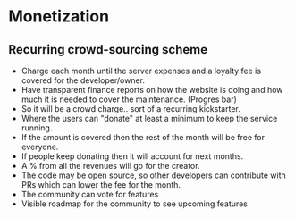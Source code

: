 # Monetization

## Recurring crowd-sourcing scheme

- Charge each month until the server expenses and a loyalty fee is covered for the developer/owner. 
- Have transparent finance reports on how the website is doing and how much it is needed to cover the maintenance. (Progres bar)
- So it will be a crowd charge.. sort of a recurring kickstarter. 
- Where the users can "donate" at least a minimum to keep the service running. 
- If the amount is covered then the rest of the month will be free for everyone. 
- If people keep donating then it will account for next months. 
- A % from all the revenues will go for the creator. 
- The code may be open source, so other developers can contribute with PRs which can lower the fee for the month.
- The community can vote for features
- Visible roadmap for the community to see upcoming features
